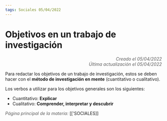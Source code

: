 ```yaml
---
tags: Sociales 05/04/2022
---
```


# Objetivos en un trabajo de investigación
<div style="text-align: right; opacity: 0.7; font-style: italic;">Creado el 05/04/2022</div>
<div style="text-align: right; opacity: 0.7; font-style: italic;">Última actualización el 05/04/2022</div>

Para redactar los objetivos de un trabajo de investigación, estos se deben hacer con el **método de investigación en mente** (cuantitativo o cualitativo).

Los verbos a utilizar para los objetivos generales son los siguientes:

- Cuantitativo: **Explicar**
- Cualitativo: **Comprender, interpretar y descubrir**

<span style="opacity: 0.7; font-style: italic;">Página principal de la materia:</span> [['SOCIALES]]